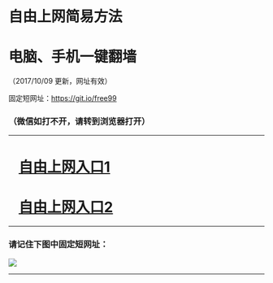 ﻿# 自由上网简易方法

# 电脑、手机一键翻墙

（2017/10/09 更新，网址有效）

固定短网址：https://git.io/free99

### （微信如打不开，请转到浏览器打开）


***





# &nbsp;&nbsp; <a href="http://ft1819314016.fwq-tz-1001.info/fwqtz01.html?t=100900112923 " target="_blank">自由上网入口1</a>
# &nbsp;&nbsp; <a href="http://ft2655016464.fwq-tz-1002.info/fwqtz02.html?t=100900110299 " target="_blank">自由上网入口2</a>
***

### 请记住下图中固定短网址：

<img src="https://s3-us-west-2.amazonaws.com/fwq-1001/yjfq-20170905okok.png" /> 


***

